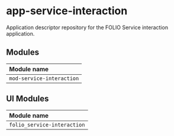 # app-service-interaction
Application descriptor repository for the FOLIO Service interaction application.

## Modules

| Module name                                 |
|:--------------------------------------------|
| `mod-service-interaction`                   |

## UI Modules

| Module name                                 |
|:--------------------------------------------|
| `folio_service-interaction`                 |
